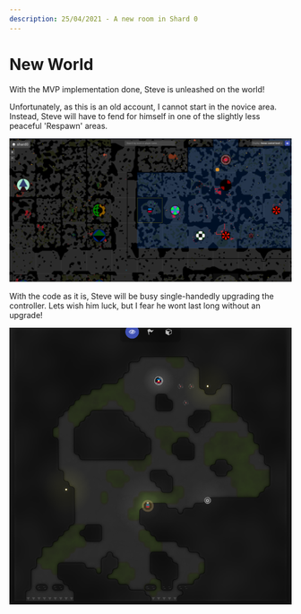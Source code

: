 ```yaml
---
description: 25/04/2021 - A new room in Shard 0
---
```


# New World

With the MVP implementation done, Steve is unleashed on the world!

Unfortunately, as this is an old account, I cannot start in the novice area. Instead, Steve will have to fend for himself in one of the slightly less peaceful 'Respawn' areas.

![Room and surrounding control](../../.gitbook/assets/shard0_e21n22-world-control.png)

With the code as it is, Steve will be busy single-handedly upgrading the controller. Lets wish him luck, but I fear he wont last long without an upgrade! 

![Ground Zero - Room E21, N22 in Shard 0](../../.gitbook/assets/shard0_e21n22.png)



